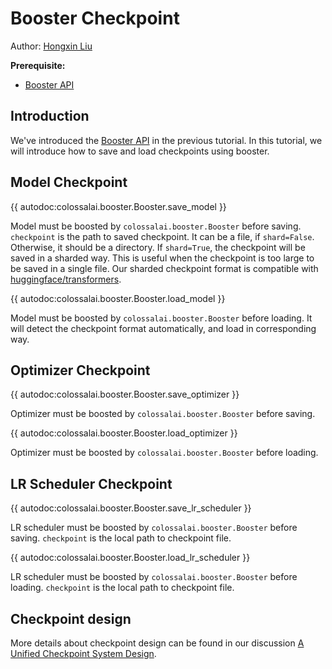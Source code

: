 # Booster Checkpoint

Author: [Hongxin Liu](https://github.com/ver217)

**Prerequisite:**
- [Booster API](./booster_api.md)

## Introduction

We've introduced the [Booster API](./booster_api.md) in the previous tutorial. In this tutorial, we will introduce how to save and load checkpoints using booster.

## Model Checkpoint

{{ autodoc:colossalai.booster.Booster.save_model }}

Model must be boosted by `colossalai.booster.Booster` before saving. `checkpoint` is the path to saved checkpoint. It can be a file, if `shard=False`. Otherwise, it should be a directory. If `shard=True`, the checkpoint will be saved in a sharded way. This is useful when the checkpoint is too large to be saved in a single file. Our sharded checkpoint format is compatible with [huggingface/transformers](https://github.com/huggingface/transformers).

{{ autodoc:colossalai.booster.Booster.load_model }}

Model must be boosted by `colossalai.booster.Booster` before loading. It will detect the checkpoint format automatically, and load in corresponding way.

## Optimizer Checkpoint

{{ autodoc:colossalai.booster.Booster.save_optimizer }}

Optimizer must be boosted by `colossalai.booster.Booster` before saving.

{{ autodoc:colossalai.booster.Booster.load_optimizer }}

Optimizer must be boosted by `colossalai.booster.Booster` before loading.

## LR Scheduler Checkpoint

{{ autodoc:colossalai.booster.Booster.save_lr_scheduler }}

LR scheduler must be boosted by `colossalai.booster.Booster` before saving. `checkpoint` is the local path to checkpoint file.

{{ autodoc:colossalai.booster.Booster.load_lr_scheduler }}

LR scheduler must be boosted by `colossalai.booster.Booster` before loading. `checkpoint` is the local path to checkpoint file.

## Checkpoint design

More details about checkpoint design can be found in our discussion [A Unified Checkpoint System Design](https://github.com/hpcaitech/ColossalAI/discussions/3339).

<!-- doc-test-command: echo  -->
